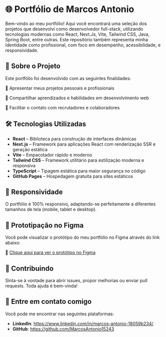 # 🌐 Portfólio de Marcos Antonio

Bem-vindo ao meu portfólio! Aqui você encontrará uma seleção dos projetos que desenvolvi como desenvolvedor full-stack, utilizando tecnologias modernas como React, Next.Js, Vite, Tailwind CSS, Java, Spring Boot, entre outras. Este repositório também representa minha identidade como profissional, com foco em desempenho, acessibilidade, e responsividade.

## 🚀 Sobre o Projeto

Este portfólio foi desenvolvido com as seguintes finalidades:

📌 Apresentar meus projetos pessoais e profissionais

🧠 Compartilhar aprendizados e habilidades em desenvolvimento web

🎯 Facilitar o contato com recrutadores e colaboradores

## 🛠️ Tecnologias Utilizadas

* **React** – Biblioteca para construção de interfaces dinâmicas
* **Next.js** – Framework para aplicações React com renderização SSR e geração estática
* **Vite** – Empacotador rápido e moderno
* **Tailwind CSS** – Framework utilitário para estilização moderna e responsiva
* **TypeScript** – Tipagem estática para maior segurança no código
* **GitHub Pages** – Hospedagem gratuita para sites estáticos

## 📱 Responsividade
O portfólio é 100% responsivo, adaptando-se perfeitamente a diferentes tamanhos de tela (mobile, tablet e desktop).

## 🎨 Prototipação no Figma

Você pode visualizar o protótipo do meu portfólio no Figma através do link abaixo:

🔗 [Clique aqui para ver o protótipo no Figma](https://www.figma.com/design/QIBvUltNYJF4wyk3jvCjio/Portf%C3%B3lio?node-id=0-1&p=f&t=9sPeLH9v1J1Kz2OY-0)

## 🤝 Contribuindo

Sinta-se à vontade para abrir issues, propor melhorias ou enviar pull requests. Toda ajuda é bem-vinda!

## 🔗 Entre em contato comigo
Você pode me encontrar nas seguintes plataformas:

* **LinkedIn**: https://www.linkedin.com/in/marcos-antonio-18059b234/
* **GitHub**: https://github.com/MarcosAntonio15243